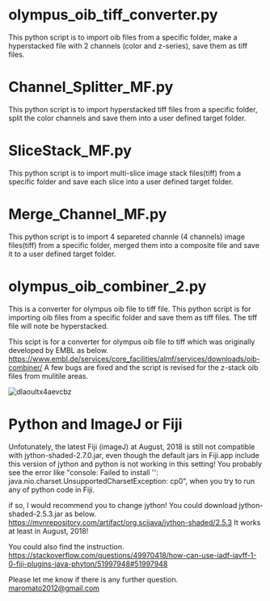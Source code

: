 
# olympus_oib_tiff_converter.py
This python script is to import oib files from a specific folder, make a hyperstacked file with 2 channels (color and z-series), save them as tiff files.

# Channel_Splitter_MF.py
This python script is to import hyperstacked tiff files from a specific folder, split the color channels and save them into a user defined target folder.

# SliceStack_MF.py
This python script is to import multi-slice image stack files(tiff) from a specific folder and save each slice into a user defined target folder.  
# Merge_Channel_MF.py
This python script is to import 4 separeted channle (4 channels) image files(tiff) from a specific folder, merged them into a composite file and save it to a user defined target folder.

# olympus_oib_combiner_2.py
This is a converter for olympus oib file to tiff file.
This python script is for importing oib files from a specific folder and save them as tiff files.
The tiff file will note be hyperstacked.

This scipt is for a converter for olympus oib file to tiff which was originally developed by EMBL as below.
https://www.embl.de/services/core_facilities/almf/services/downloads/oib-combiner/
A few bugs are fixed and the script is revised for the z-stack oib files from mulitile areas.

![dlaoultx4aevcbz](https://user-images.githubusercontent.com/17135389/44613872-99d62680-a7e8-11e8-9f15-84c870c67abd.jpg)

# Python and ImageJ or Fiji

Unfotunately, the latest Fiji (imageJ) at August, 2018 is still not compatible with jython-shaded-2.7.0.jar, even though the default jars in Fiji.app include this version of jython and python is not working in this setting! 
You probably see the error like "console: Failed to install '': java.nio.charset.UnsupportedCharsetException: cp0", when you try to run any of python code in Fiji.

if so, I would recommend you to change jython! You could download jython-shaded-2.5.3.jar as below.
https://mvnrepository.com/artifact/org.scijava/jython-shaded/2.5.3
It works at least in August, 2018!

You could also find the instruction.
https://stackoverflow.com/questions/49970418/how-can-use-iadf-iavff-1-0-fiji-plugins-java-phyton/51997948#51997948

Please let me know if there is any further question. maromato2012@gmail.com
